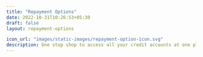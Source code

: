 ```yaml
---
title: "Repayment Options"
date: 2022-10-31T10:26:53+05:30
draft: false
layout: repayment-options

icon_url: "images/static-images/repayment-option-icon.svg"
description: One stop shop to access all your credit accounts at one place and ensure you never default on your payments.
---
```


